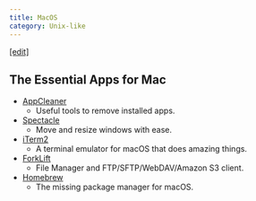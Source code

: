 ```yaml
---
title: MacOS
category: Unix-like
---
```

[[edit]](https://github.com/WheatBeer/WheatBeer.github.io/edit/master/_docs/Unix-like/mac.md)

## The Essential Apps for Mac

* [AppCleaner](http://freemacsoft.net/appcleaner/)
    * Useful tools to remove installed apps.
* [Spectacle](https://www.spectacleapp.com/)
    * Move and resize windows with ease.
* [iTerm2](https://www.iterm2.com/)
    * A terminal emulator for macOS that does amazing things.
* [ForkLift](https://itunes.apple.com/kr/app/forklift-file-manager-and-ftp-sftp-webdav-amazon-s3-client/id412448059?mt=12)
    * File Manager and FTP/SFTP/WebDAV/Amazon S3 client.
* [Homebrew](https://brew.sh/)
    * The missing package manager for macOS.

